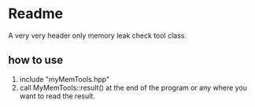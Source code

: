 # Readme
A very very header only memory leak check tool class.
## how to use
1. include "myMemTools.hpp"
2. call MyMemTools::result() at the end of the program or any where you want to read the result.
